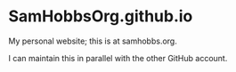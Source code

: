 # SamHobbsOrg.github.io
My personal website; this is at samhobbs.org.

I can maintain this in parallel with the other GitHub account.
